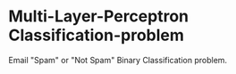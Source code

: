# Multi-Layer-Perceptron Classification-problem
Email "Spam" or "Not Spam" Binary Classification problem.
